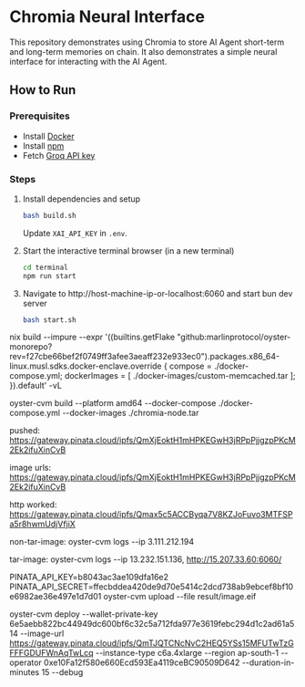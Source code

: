 # Chromia Neural Interface

This repository demonstrates using Chromia to store AI Agent short-term and long-term memories on chain. It also demonstrates a simple neural interface for interacting with the AI Agent.

## How to Run

### Prerequisites
- Install [Docker](https://docs.docker.com/engine/install/ubuntu/)
- Install [npm](https://www.digitalocean.com/community/tutorials/how-to-install-node-js-on-ubuntu-20-04)
- Fetch [Groq API key](https://console.groq.com/keys)

### Steps
1. Install dependencies and setup
   ```sh
   bash build.sh
   ```
   Update `XAI_API_KEY` in `.env`.

2. Start the interactive terminal browser (in a new terminal) 
    ```sh
    cd terminal
    npm run start
    ```

3. Navigate to http://host-machine-ip-or-localhost:6060 and start bun dev server
   ```sh
   bash start.sh
   ```

nix build --impure --expr '((builtins.getFlake "github:marlinprotocol/oyster-monorepo?rev=f27cbe66bef2f0749ff3afee3aeaff232e933ec0").packages.x86_64-linux.musl.sdks.docker-enclave.override { 
  compose = ./docker-compose.yml;
  dockerImages = [
    ./docker-images/custom-memcached.tar
  ];
}).default' -vL

oyster-cvm build --platform amd64 --docker-compose ./docker-compose.yml --docker-images ./chromia-node.tar

pushed: https://gateway.pinata.cloud/ipfs/QmXjEoktH1mHPKEGwH3jRPpPjjgzpPKcM2Ek2ifuXinCvB

image urls: https://gateway.pinata.cloud/ipfs/QmXjEoktH1mHPKEGwH3jRPpPjjgzpPKcM2Ek2ifuXinCvB

http worked: https://gateway.pinata.cloud/ipfs/Qmax5c5ACCByqa7V8KZJoFuvo3MTFSPa5r8hwmUdjVfjiX

non-tar-image: oyster-cvm logs --ip 3.111.212.194

tar-image: oyster-cvm logs --ip 13.232.151.136, http://15.207.33.60:6060/


PINATA_API_KEY=b8043ac3ae109dfa16e2 PINATA_API_SECRET=ffecbddea420de9d70e5414c2dcd738ab9ebcef8bf10e6982ae36e497e1d7d01 oyster-cvm upload --file result/image.eif

oyster-cvm deploy --wallet-private-key 6e5aebb822bc44949dc600bf6c32c5a712fda977e3619febc294d1c2ad61a514 --image-url https://gateway.pinata.cloud/ipfs/QmTJQTCNcNvC2HEQ5YSs15MFUTwTzGFFFGDUFWnAqTwLcq --instance-type c6a.4xlarge --region ap-south-1 --operator 0xe10Fa12f580e660Ecd593Ea4119ceBC90509D642 --duration-in-minutes 15 --debug

